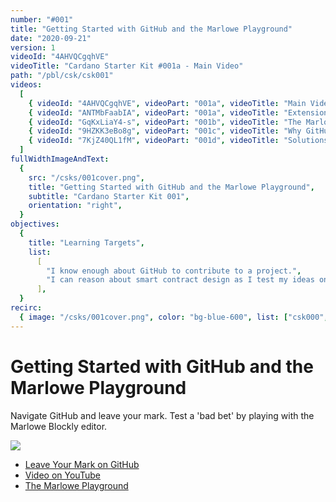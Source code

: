 ```yaml
---
number: "#001"
title: "Getting Started with GitHub and the Marlowe Playground"
date: "2020-09-21"
version: 1
videoId: "4AHVQCgqhVE"
videoTitle: "Cardano Starter Kit #001a - Main Video"
path: "/pbl/csk/csk001"
videos:
  [
    { videoId: "4AHVQCgqhVE", videoPart: "001a", videoTitle: "Main Video" },
    { videoId: "ANTMbFaabIA", videoPart: "001a", videoTitle: "Extension" },
    { videoId: "GqKxLiaY4-s", videoPart: "001b", videoTitle: "The Marlowe Playground" },
    { videoId: "9HZKK3eBo8g", videoPart: "001c", videoTitle: "Why GitHub + Fix our Bad Bet" },
    { videoId: "7KjZ40QL1fM", videoPart: "001d", videoTitle: "Solutions (and new problems)" },
  ]
fullWidthImageAndText:
  {
    src: "/csks/001cover.png",
    title: "Getting Started with GitHub and the Marlowe Playground",
    subtitle: "Cardano Starter Kit 001",
    orientation: "right",
  }
objectives:
  {
    title: "Learning Targets",
    list:
      [
        "I know enough about GitHub to contribute to a project.",
        "I can reason about smart contract design as I test my ideas on the Marlow Playground.",
      ],
  }
recirc:
  { image: "/csks/001cover.png", color: "bg-blue-600", list: ["csk000", "csk002", "csk003"] }
---   
```


# Getting Started with GitHub and the Marlowe Playground

Navigate GitHub and leave your mark. Test a 'bad bet' by playing with the Marlowe Blockly editor.

![](/csks/001cover.png)

- [Leave Your Mark on GitHub](https://github.com/workshop-maybe/sk01-leave-your-mark)
- [Video on YouTube](https://youtu.be/4AHVQCgqhVE)
- [The Marlowe Playground](https://marlowe-playground-staging.plutus.aws.iohkdev.io/#/)